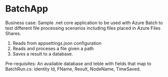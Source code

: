 # BatchApp
Business case:
Sample .net core application to be used with Azure Batch to test different file processing scenarios including files placed in Azure Files Shares.
<ol>
<li>Reads from appsettings.json configuration
<li>Reads and proceses a file given a path
<li>Saves a result to a database.
</ol>
Pre-requisites:
An available database and teble with fields that map to BatchRun.cs:  identity Id, FName, Result, NodeName, TimeSaved.


